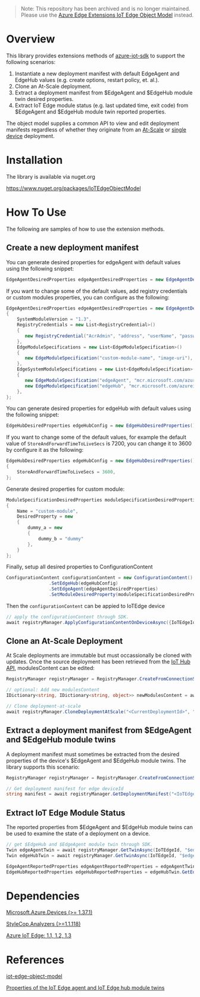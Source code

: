>Note: This repository has been archived and is no longer maintained. Please use the [Azure Edge Extensions IoT Edge Object Model](https://github.com/Azure-Samples/azure-edge-extensions-iotedge-objectmodel-dotnet) instead.

# Overview

This library provides extensions methods of [azure-iot-sdk](https://github.com/Azure/azure-iot-sdk-csharp) to support the following scenarios:

1. Instantiate a new deployment manifest with default EdgeAgent and EdgeHub values (e.g. create options, restart policy, et. al.).
2. Clone an At-Scale deployment.
3. Extract a deployment manifest from $EdgeAgent and $EdgeHub module twin desired properties.
4. Extract IoT Edge module status (e.g. last updated time, exit code) from $EdgeAgent and $EdgeHub module twin reported properties.

The object model supplies a common API to view and edit deployment manifests regardless of whether they originate from an [At-Scale](https://docs.microsoft.com/en-us/azure/iot-edge/how-to-deploy-monitor) or [single device](https://docs.microsoft.com/en-us/azure/iot-edge/module-deployment-monitoring) deployment.

# Installation

The library is available via nuget.org

<https://www.nuget.org/packages/IoTEdgeObjectModel>

# How To Use

The following are samples of how to use the extension methods.

## Create a new deployment manifest

You can generate desired properties for edgeAgent with default values using the following snippet:

```csharp
EdgeAgentDesiredProperties edgeAgentDesiredProperties = new EdgeAgentDesiredProperties();
```

If you want to change some of the default values, add registry credentials or custom modules properties, you can configure as the following:

```csharp
EdgeAgentDesiredProperties edgeAgentDesiredProperties = new EdgeAgentDesiredProperties()
{
    SystemModuleVersion = "1.3",
    RegistryCredentials = new List<RegistryCredential>()
    {
       new RegistryCredential("AcrAdmin", "address", "userName", "password"),
    },
    EdgeModuleSpecifications = new List<EdgeModuleSpecification>()
    {
       new EdgeModuleSpecification("custom-module-name", "image-uri"),
    },
    EdgeSystemModuleSpecifications = new List<EdgeModuleSpecification>()
    {
       new EdgeModuleSpecification("edgeAgent", "mcr.microsoft.com/azureiotedge-agent:1.4"),
       new EdgeModuleSpecification("edgeHub", "mcr.microsoft.com/azureiotedge-hub:1.4", createOptions: "{\"HostConfig\":{\"PortBindings\":{\"443/tcp\":[{\"HostPort\":\"443\"}],\"5671/tcp\":[{\"HostPort\":\"5671\"}],\"8883/tcp\":[{\"HostPort\":\"8883\"}]}}}"),
    },
};
```

You can generate desired properties for edgeHub with default values using the following snippet:

```csharp
EdgeHubDesiredProperties edgeHubConfig = new EdgeHubDesiredProperties();
```

If you want to change some of the default values, for example the default value of `StoreAndForwardTimeToLiveSecs` is 7200, you can change it to 3600 by configure it as the following:

```csharp
EdgeHubDesiredProperties edgeHubConfig = new EdgeHubDesiredProperties()
{
    StoreAndForwardTimeToLiveSecs = 3600,
};
```

Generate desired properties for custom module:

```csharp
ModuleSpecificationDesiredProperties moduleSpecificationDesiredProperties = new ModuleSpecificationDesiredProperties()
{
    Name = "custom-module",
    DesiredProperty = new
    {
        dummy_a = new
        {
            dummy_b = "dummy"
        },
    }
};
```

Finally, setup all desired properties to ConfigurationContent

```csharp
ConfigurationContent configurationContent = new ConfigurationContent()
                .SetEdgeHub(edgeHubConfig)
                .SetEdgeAgent(edgeAgentDesiredProperties)
                .SetModuleDesiredProperty(moduleSpecificationDesiredProperties);
```

Then the `configurationContent` can be appied to IoTEdge device

```csharp
// apply the configurationContent through SDK.
await registryManager.ApplyConfigurationContentOnDeviceAsync({IoTEdgeId}, configurationContent).ConfigureAwait(false);
```

## Clone an At-Scale Deployment

At Scale deployments are immutable but must occassionally be cloned with updates. Once the source deployment has been retrieved from the [IoT Hub API](https://docs.microsoft.com/en-us/rest/api/iothub/service/getconfigurations), modulesContent can be edited:

```csharp
RegistryManager registryManager = RegistryManager.CreateFromConnectionString("<IoTHub ConnectionString>");

// optional: Add new modulesContent
IDictionary<string, IDictionary<string, object>> newModulesContent = await registryManager.GetModulesContent("<CurrentDeploymentId>");

// Clone deployment-at-scale
await registryManager.CloneDeploymentAtScale("<CurrentDeploymentId>", "<NewDeploymentId>", newModulesContent);
```

## Extract a deployment manifest from $EdgeAgent and $EdgeHub module twins

A deployment manifest must sometimes be extracted from the desired properties of the device's $EdgeAgent and $EdgeHub module twins. The library supports this scenario:

```csharp
RegistryManager registryManager = RegistryManager.CreateFromConnectionString("<IoTHub ConnectionString>");

// Get deployment manifest for edge deviceId
string manifest = await registryManager.GetDeploymentManifest("<IoTEdgeId>");
```

## Extract IoT Edge Module Status

The reported properties from $EdgeAgent and $EdgeHub module twins can be used to examine the state of a deployment on a device.

```csharp
// get $EdgeHub and $EdgeAgent module twin through SDK.
Twin edgeAgentTwin = await registryManager.GetTwinAsync(IoTEdgeId, "$edgeAgent").ConfigureAwait(false);
Twin edgeHubTwin = await registryManager.GetTwinAsync(IoTEdgeId, "$edgeHub").ConfigureAwait(false);

EdgeAgentReportedProperties edgeAgentReportedProperties = edgeAgentTwin.GetEdgeAgentReportedProperties();
EdgeHubReportedProperties edgeHubReportedProperties = edgeHubTwin.GetEdgeHubReportedProperties();
```

# Dependencies

[Microsoft.Azure.Devices (>= 1.37.1)](https://www.nuget.org/packages/Microsoft.Azure.Devices/1.37.1)

[StyleCop.Analyzers (>=1.1.118)](https://www.nuget.org/packages/StyleCop.Analyzers/1.1.118)

[Azure IoT Edge: 1.1, 1.2, 1.3](https://docs.microsoft.com/en-us/azure/iot-edge/version-history?view=iotedge-2020-11)

# References

[iot-edge-object-model](https://github.com/Azure/iot-edge-object-model)

[Properties of the IoT Edge agent and IoT Edge hub module twins](https://docs.microsoft.com/en-us/azure/iot-edge/module-edgeagent-edgehub?view=iotedge-2020-11)

